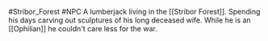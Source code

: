 #Stribor_Forest #NPC 
A lumberjack living in the [[Stribor Forest]]. Spending his days carving out sculptures of his long deceased wife. While he is an [[Ophilian]] he couldn't care less for the war.